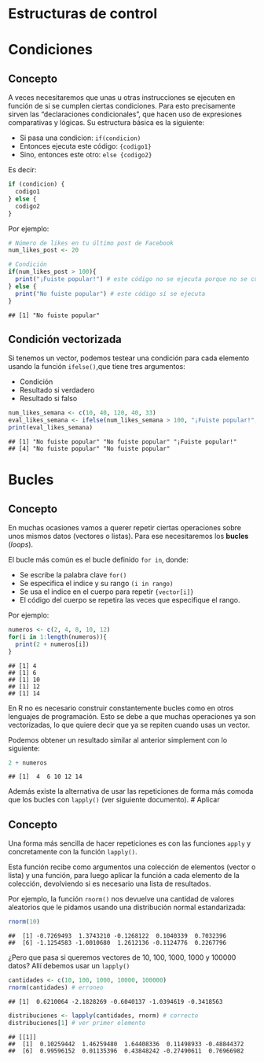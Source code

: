 
# Estructuras de control

# Condiciones

## Concepto

A veces necesitaremos que unas u otras instrucciones se ejecuten en
función de si se cumplen ciertas condiciones. Para esto precisamente
sirven las “declaraciones condicionales”, que hacen uso de expresiones
comparativas y lógicas. Su estructura básica es la siguiente:

-   Si pasa una condicion: `if(condicion)`
-   Entonces ejecuta este código: `{codigo1}`
-   Sino, entonces este otro: `else {codigo2}`

Es decir:

``` r
if (condicion) {
  codigo1
} else {
  codigo2
}
```

Por ejemplo:

``` r
# Número de likes en tu último post de Facebook
num_likes_post <- 20

# Condición
if(num_likes_post > 100){
  print("¡Fuiste popular!") # este código no se ejecuta porque no se cumple la condición
} else {
  print("No fuiste popular") # este código sí se ejecuta
}
```

    ## [1] "No fuiste popular"

## Condición vectorizada

Si tenemos un vector, podemos testear una condición para cada elemento
usando la función `ifelse()`,que tiene tres argumentos:

-   Condición
-   Resultado si verdadero
-   Resultado si falso

``` r
num_likes_semana <- c(10, 40, 120, 40, 33)
eval_likes_semana <- ifelse(num_likes_semana > 100, "¡Fuiste popular!", "No fuiste popular" )
print(eval_likes_semana)
```

    ## [1] "No fuiste popular" "No fuiste popular" "¡Fuiste popular!" 
    ## [4] "No fuiste popular" "No fuiste popular"

# Bucles

## Concepto

En muchas ocasiones vamos a querer repetir ciertas operaciones sobre
unos mismos datos (vectores o listas). Para ese necesitaremos los
**bucles** (*loops*).

El bucle más común es el bucle definido `for in`, donde:

-   Se escribe la palabra clave `for()`
-   Se especifica el indice y su rango `(i in rango)`
-   Se usa el indice en el cuerpo para repetir `{vector[i]}`
-   El código del cuerpo se repetira las veces que especifique el rango.

Por ejemplo:

``` r
numeros <- c(2, 4, 8, 10, 12)
for(i in 1:length(numeros)){
  print(2 + numeros[i])
}
```

    ## [1] 4
    ## [1] 6
    ## [1] 10
    ## [1] 12
    ## [1] 14

En R no es necesario construir constantemente bucles como en otros
lenguajes de programación. Esto se debe a que muchas operaciones ya son
vectorizadas, lo que quiere decir que ya se repiten cuando usas un
vector.

Podemos obtener un resultado similar al anterior simplement con lo
siguiente:

``` r
2 + numeros
```

    ## [1]  4  6 10 12 14

Además existe la alternativa de usar las repeticiones de forma más
comoda que los bucles con `lapply()` (ver siguiente documento). \#
Aplicar

## Concepto

Una forma más sencilla de hacer repeticiones es con las funciones
`apply` y concretamente con la función `lapply()`.

Esta función recibe como argumentos una colección de elementos (vector o
lista) y una función, para luego aplicar la función a cada elemento de
la colección, devolviendo si es necesario una lista de resultados.

Por ejemplo, la función `rnorm()` nos devuelve una cantidad de valores
aleatorios que le pidamos usando una distribución normal estandarizada:

``` r
rnorm(10)
```

    ##  [1] -0.7269493  1.3743210 -0.1268122  0.1040339  0.7032396
    ##  [6] -1.1254583 -1.0010680  1.2612136 -0.1124776  0.2267796

¿Pero que pasa si queremos vectores de 10, 100, 1000, 1000 y 100000
datos? Allí debemos usar un `lapply()`

``` r
cantidades <- c(10, 100, 1000, 10000, 100000)
rnorm(cantidades) # erroneo
```

    ## [1]  0.6210064 -2.1828269 -0.6040137 -1.0394619 -0.3418563

``` r
distribuciones <- lapply(cantidades, rnorm) # correcto
distribuciones[1] # ver primer elemento
```

    ## [[1]]
    ##  [1]  0.10259442  1.46259480  1.64408336  0.11498933 -0.48844372
    ##  [6]  0.99596152  0.01135396  0.43848242 -0.27490611  0.76966982
